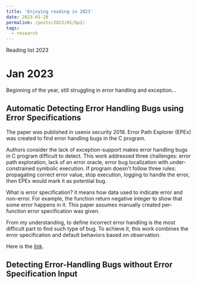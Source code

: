 ```yaml
---
title: 'Enjoying reading in 2023'
date: 2023-01-20
permalink: /posts/2023/01/bp2/
tags:
  - research
---
```


Reading list 2023

Jan 2023
======
Beginning of the year, still struggling in error handling and exception...

Automatic Detecting Error Handling Bugs using Error Specifications
------
The paper was published in usenix security 2016. Error Path Explorer (EPEx) was created to find error handling bugs in the C program.

Authors consider the lack of exception-support makes error handling bugs in C program difficult to detect. This work addressed three challenges: error path exploration, lack of an error oracle, error bug localization with under-constrained symbolic execution. If program doesn't follow three rules: propagating correct error value, stop execution, logging to handle the error, then EPEx would mark it as potential bug.

What is error specification? it means how data used to indicate error and non-error. For example, the function return negative integer to show that some error happens in it. This paper assumes manually created per-function error specification was given.

From my understanding, to define incorrect error handling is the most difficult part to find such type of bug. To achieve it, this work combines the error specification and default behaviors based on observation.

Here is the [link](https://www.usenix.org/conference/usenixsecurity16/technical-sessions/presentation/jana).

Detecting Error-Handling Bugs without Error Specification Input
------